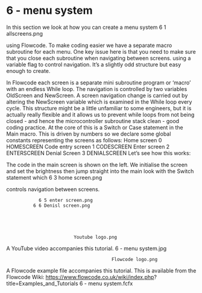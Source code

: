 # 6 - menu system


In this section we look at how you can create a menu system 6 1 allscreens.png

using Flowcode. To make coding easier we have a separate
macro subroutine for each menu. One key issue here is that
you need to make sure that you close each subroutine when
navigating between screens. using a variable flag to control
navigation. It’s a slightly odd structure but easy enough to
create.




In Flowcode each screen is a separate mini subroutine
program or ‘macro’ with an endless While loop. The navigation
is controlled by two variables OldScreen and NewScreen. A
screen navigation change is carried out by altering the
NewScreen variable which is examined in the While loop every
cycle. This structure might be a little unfamiliar to some
engineers, but it is actually really flexible and it allows us to
prevent while loops from not being closed - and hence the
microcontroller subroutine stack clean - good coding practice.
At the core of this is a Switch or Case statement in the Main
macro. This is driven by numbers so we declare some global
constants representing the screens as follows:
Home screen              0        HOMESCREEN
Code entry screen        1        CODESCREEN
Enter screen        2        ENTERSCREEN
Denial Screen            3        DENIALSCREEN
Let’s see how this works:







The code in the main screen is shown on the left.
We initialise the screen and set the brightness then jump
straight into the main   look with the Switch statement which
                     6 3 home screen.png


controls navigation between screens.





                6 5 enter screen.png
              6 6 Denisl screen.png





                             Youtube logo.png




A YouTube video accompanies      this tutorial.
                       6 - menu system.jpg




                                           Flowcode logo.png



A Flowcode example file accompanies this tutorial. This is
available from the Flowcode Wiki:
https://www.flowcode.co.uk/wiki/index.php?
title=Examples_and_Tutorials
6 - menu system.fcfx



